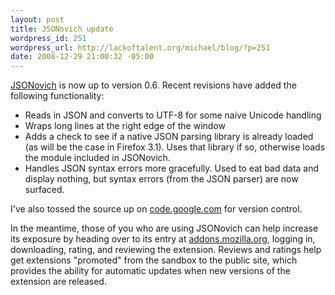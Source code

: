 ```yaml
--- 
layout: post
title: JSONovich update
wordpress_id: 251
wordpress_url: http://lackoftalent.org/michael/blog/?p=251
date: 2008-12-29 21:00:32 -05:00
---
```

<a href="/michael/blog/json-in-firefox">JSONovich</a> is now up to version 0.6.  Recent revisions have added the following functionality:
<ul>
  <li>Reads in JSON and converts to UTF-8 for some naive Unicode handling</li>
  <li>Wraps long lines at the right edge of the window</li>
  <li>Adds a check to see if a native JSON parsing library is already loaded (as will be the case in Firefox 3.1). Uses that library if so, otherwise loads the module included in JSONovich.</li>
  <li>Handles JSON syntax errors more gracefully. Used to eat bad data and display nothing, but syntax errors (from the JSON parser) are now surfaced.</li>
</ul>
I've also tossed the source up on <a href="http://code.google.com/p/jsonovich/" target="_blank">code.google.com</a> for version control.

In the meantime, those of you who are using JSONovich can help increase its exposure by heading over to its entry at <a href="https://addons.mozilla.org/en-US/firefox/addon/10122" target="_blank">addons.mozilla.org</a>, logging in, downloading, rating, and reviewing the extension.  Reviews and ratings help get extensions "promoted" from the sandbox to the public site, which provides the ability for automatic updates when new versions of the extension are released.
